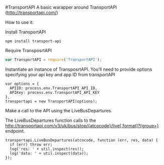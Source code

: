 #TransportAPI
A basic warapper around TransportAPI (http://transportapi.com/)

How to use it:

Install TransportAPI
```
npm install transport-api
```
Require TransposrtAPI 
```javascript
var TransportAPI = require('TransportAPI');
 ```
 
 Instantiate an instance of TransposrtAPI. You'll need to provide options specifying your api key and app ID from transportAPI

```
var options = {
  APIID: process.env.TransportAPI_API_ID,
  APIKey: process.env.TransportAPI_API_KEY 
},
transportapi = new TransportAPI(options);
```

Make a call to the API using the LiveBusDepartures.

The LiveBusDepartures function calls to the http://transportapi.com/v3/uk/bus/stop/{atcocode}/live[.format]?{group=} endpoint.

```
transportapi.LiveBusDepartures(atcocode, function (err, res, data) {
  if (err) throw err;
  log('res: ' + util.inspect(res));
  log('data: ' + util.inspect(data));
});
```
